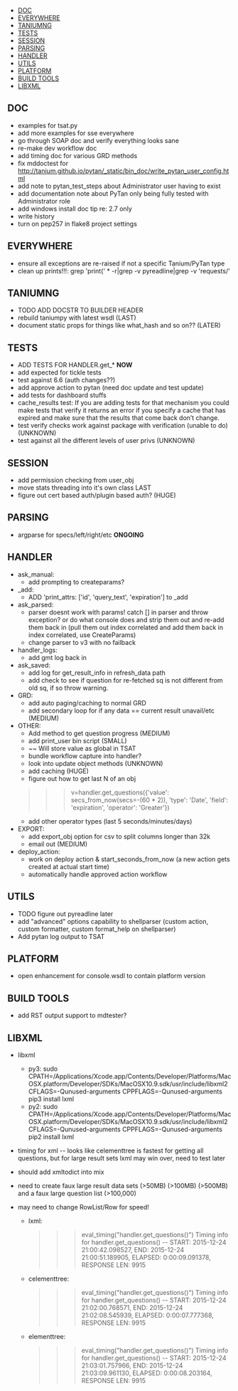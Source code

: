 <!-- MarkdownTOC -->

- [DOC](#doc)
- [EVERYWHERE](#everywhere)
- [TANIUMNG](#taniumng)
- [TESTS](#tests)
- [SESSION](#session)
- [PARSING](#parsing)
- [HANDLER](#handler)
- [UTILS](#utils)
- [PLATFORM](#platform)
- [BUILD TOOLS](#build-tools)
- [LIBXML](#libxml)

<!-- /MarkdownTOC -->

## DOC
* examples for tsat.py
* add more examples for sse everywhere
* go through SOAP doc and verify everything looks sane
* re-make dev workflow doc
* add timing doc for various GRD methods
* fix mddoctest for http://tanium.github.io/pytan/_static/bin_doc/write_pytan_user_config.html
* add note to pytan_test_steps about Administrator user having to exist
* add documentation note about PyTan only being fully tested with Administrator role 
* add windows install doc tip re: 2.7 only
* write history
* turn on pep257 in flake8 project settings

## EVERYWHERE
* ensure all exceptions are re-raised if not a specific Tanium/PyTan type
* clean up prints!!!:
grep 'print(' * -r|grep -v pyreadline|grep -v 'requests/'

## TANIUMNG
* TODO ADD DOCSTR TO BUILDER HEADER
* rebuild taniumpy with latest wsdl (LAST)
* document static props for things like what_hash and so on?? (LATER)

## TESTS
* ADD TESTS FOR HANDLER.get_* **NOW**
* add expected for tickle tests
* test against 6.6 (auth changes??)
* add approve action to pytan (need doc update and test update)
* add tests for dashboard stuffs
* cache_results test: If you are adding tests for that mechanism you could make tests that verify it returns an error if you specify a cache that has expired and make sure that the results that come back don’t change.
* test verify checks work against package with verification (unable to do) (UNKNOWN)
* test against all the different levels of user privs (UNKNOWN)

## SESSION
* add permission checking from user_obj
* move stats threading into it's own class LAST
* figure out cert based auth/plugin based auth? (HUGE)
 
## PARSING
* argparse for specs/left/right/etc **ONGOING**

## HANDLER
* ask_manual:
  * add prompting to createparams?
* _add:
  * ADD 'print_attrs: ['id', 'query_text', 'expiration'] to _add
* ask_parsed:
  * parser doesnt work with params! catch [] in parser and throw exception? or do what console does and strip them out and re-add them back in (pull them out index correlated and add them back in index correlated, use CreateParams)
  * change parser to v3 with no failback
* handler_logs:
  * add gmt log back in
* ask_saved: 
  * add log for get_result_info in refresh_data path
  * add check to see if question for re-fetched sq is not different from old sq, if so throw warning. 
* GRD:
  * add auto paging/caching to normal GRD
  * add secondary loop for if any data == current result unavail/etc (MEDIUM)
* OTHER:
  * Add method to get question progress (MEDIUM)
  * add print_user bin script (SMALL)
  * ~~ Will store value as global in TSAT
  * bundle workflow capture into handler?
  * look into update object methods (UNKNOWN)
  * add caching (HUGE)
  * figure out how to get last N of an obj
  >>> v=handler.get_questions({'value': secs_from_now(secs=-(60 * 2)), 'type': 'Date', 'field': 'expiration', 'operator': 'Greater'})
  * add other operator types (last 5 seconds/minutes/days)
* EXPORT:
  * add export_obj option for csv to split columns longer than 32k
  * email out (MEDIUM)
* deploy_action:
  * work on deploy action & start_seconds_from_now (a new action gets created at actual start time)
  * automatically handle approved action workflow

## UTILS
* TODO figure out pyreadline later
* add "advanced" options capability to shellparser (custom action, custom formatter, custom format_help on shellparser)
* Add pytan log output to TSAT

## PLATFORM
* open enhancement for console.wsdl to contain platform version

## BUILD TOOLS
* add RST output support to mdtester?

## LIBXML
* libxml
  - py3: sudo CPATH=/Applications/Xcode.app/Contents/Developer/Platforms/MacOSX.platform/Developer/SDKs/MacOSX10.9.sdk/usr/include/libxml2 CFLAGS=-Qunused-arguments CPPFLAGS=-Qunused-arguments pip3 install lxml
  - py2: sudo CPATH=/Applications/Xcode.app/Contents/Developer/Platforms/MacOSX.platform/Developer/SDKs/MacOSX10.9.sdk/usr/include/libxml2 CFLAGS=-Qunused-arguments CPPFLAGS=-Qunused-arguments pip2 install lxml

* timing for xml -- looks like celementtree is fastest for getting all questions, but for large result sets lxml may win over, need to test later
* should add xmltodict into mix
* need to create faux large result data sets (>50MB) (>100MB) (>500MB) and a faux large question list (>100,000)
* may need to change RowList/Row for speed!

  * lxml:
    >>> eval_timing("handler.get_questions()")
    Timing info for handler.get_questions() -- START: 2015-12-24 21:00:42.098527, END: 2015-12-24 21:00:51.189905, ELAPSED: 0:00:09.091378, RESPONSE LEN: 9915

  * celementtree:
    >>> eval_timing("handler.get_questions()")
    Timing info for handler.get_questions() -- START: 2015-12-24 21:02:00.768571, END: 2015-12-24 21:02:08.545939, ELAPSED: 0:00:07.777368, RESPONSE LEN: 9915

  * elementtree:
    >>> eval_timing("handler.get_questions()")
    Timing info for handler.get_questions() -- START: 2015-12-24 21:03:01.757966, END: 2015-12-24 21:03:09.961130, ELAPSED: 0:00:08.203164, RESPONSE LEN: 9915


